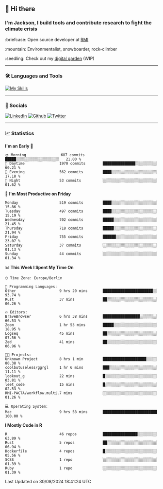 ## :wave: Hi there
### I'm Jackson, I build tools and contribute research to fight the climate crisis
<p> :briefcase: Open source developer at <a href="https://rmi.org/" alt="RMI">RMI</a></p>
<p> :mountain: Environmentalist, snowboarder, rock-climber</p>
<p> :seedling: Check out my <a href="https://jdhoffa.github.io/" alt="digital garden">digital garden</a> (WIP) </p>

---

### :hammer_and_wrench: Languages and Tools

[![My Skills](https://skillicons.dev/icons?i=r,python,rust,docker,svelte,js,neovim,azure,postgresql,kubernetes,html,css&perline=6&theme=dark)](https://skillicons.dev)

---

### :iphone: Socials

[![LinkedIn](https://skillicons.dev/icons?i=linkedin&theme=dark)](https://www.linkedin.com/in/jackson-hoffart/) 
[![Github](https://skillicons.dev/icons?i=github&theme=dark)](https://github.com/jdhoffa) 
[![Twitter](https://skillicons.dev/icons?i=twitter&theme=dark)](https://twitter.com/jdhoffart) 

---

### :chart_with_upwards_trend: Statistics

 
<!--START_SECTION:waka-->
**I'm an Early 🐤** 

```text
🌞 Morning                687 commits         █████░░░░░░░░░░░░░░░░░░░░   21.00 % 
🌆 Daytime                1970 commits        ███████████████░░░░░░░░░░   60.21 % 
🌃 Evening                562 commits         ████░░░░░░░░░░░░░░░░░░░░░   17.18 % 
🌙 Night                  53 commits          ░░░░░░░░░░░░░░░░░░░░░░░░░   01.62 % 
```
📅 **I'm Most Productive on Friday** 

```text
Monday                   519 commits         ████░░░░░░░░░░░░░░░░░░░░░   15.86 % 
Tuesday                  497 commits         ████░░░░░░░░░░░░░░░░░░░░░   15.19 % 
Wednesday                702 commits         █████░░░░░░░░░░░░░░░░░░░░   21.45 % 
Thursday                 718 commits         █████░░░░░░░░░░░░░░░░░░░░   21.94 % 
Friday                   755 commits         ██████░░░░░░░░░░░░░░░░░░░   23.07 % 
Saturday                 37 commits          ░░░░░░░░░░░░░░░░░░░░░░░░░   01.13 % 
Sunday                   44 commits          ░░░░░░░░░░░░░░░░░░░░░░░░░   01.34 % 
```


📊 **This Week I Spent My Time On** 

```text
🕑︎ Time Zone: Europe/Berlin

💬 Programming Languages: 
Other                    9 hrs 20 mins       ███████████████████████░░   93.74 % 
Rust                     37 mins             ██░░░░░░░░░░░░░░░░░░░░░░░   06.26 % 

🔥 Editors: 
BraveBrowser             6 hrs 38 mins       █████████████████░░░░░░░░   66.53 % 
Zoom                     1 hr 53 mins        █████░░░░░░░░░░░░░░░░░░░░   18.95 % 
Logseq                   45 mins             ██░░░░░░░░░░░░░░░░░░░░░░░   07.56 % 
Zed                      41 mins             ██░░░░░░░░░░░░░░░░░░░░░░░   06.96 % 

🐱‍💻 Projects: 
Unknown Project          8 hrs 1 min         ████████████████████░░░░░   80.38 % 
coolbutuseless/ggrgl     1 hr 6 mins         ███░░░░░░░░░░░░░░░░░░░░░░   11.11 % 
lookout_g                22 mins             █░░░░░░░░░░░░░░░░░░░░░░░░   03.81 % 
leet_code                15 mins             █░░░░░░░░░░░░░░░░░░░░░░░░   02.53 % 
RMI-PACTA/workflow.multi.7 mins              ░░░░░░░░░░░░░░░░░░░░░░░░░   01.26 % 

💻 Operating System: 
Mac                      9 hrs 58 mins       █████████████████████████   100.00 % 
```

**I Mostly Code in R** 

```text
R                        46 repos            ████████████████░░░░░░░░░   63.89 % 
Rust                     5 repos             ██░░░░░░░░░░░░░░░░░░░░░░░   06.94 % 
Dockerfile               4 repos             █░░░░░░░░░░░░░░░░░░░░░░░░   05.56 % 
SCSS                     1 repo              ░░░░░░░░░░░░░░░░░░░░░░░░░   01.39 % 
Ruby                     1 repo              ░░░░░░░░░░░░░░░░░░░░░░░░░   01.39 % 
```




 Last Updated on 30/08/2024 18:41:24 UTC
<!--END_SECTION:waka-->
